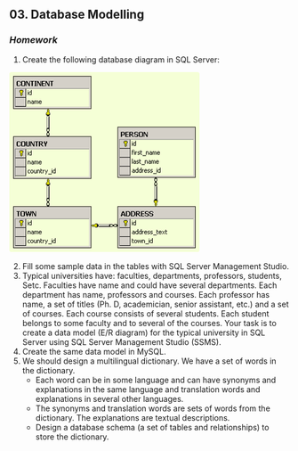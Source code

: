 ## 03. Database Modelling
### _Homework_

1.	Create the following database diagram in SQL Server:

![diagram](imgs/diagram.png)

2.	Fill some sample data in the tables with SQL Server Management Studio.
3.	Typical universities have: faculties, departments, professors, students, Setc. Faculties have name and could have several departments. Each department has name, professors and courses. Each professor has name, a set of titles (Ph. D, academician, senior assistant, etc.) and a set of courses. Each course consists of several students. Each student belongs to some faculty and to several of the courses. Your task is to create a data model (E/R diagram) for the typical university in SQL Server using SQL Server Management Studio (SSMS).
4.	Create the same data model in MySQL.
5.	We should design a multilingual dictionary. We have a set of words in the dictionary.
	*	Each word can be in some language and can have synonyms and explanations in the same language and translation words and explanations in several other languages.
	*	The synonyms and translation words are sets of words from the dictionary. The explanations are textual descriptions.
	*	Design a database schema (a set of tables and relationships) to store the dictionary.

